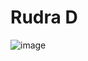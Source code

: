 # Rudra D
![image](https://github.com/user-attachments/assets/5ded60f4-ea02-411a-b872-17c86feeec33)

